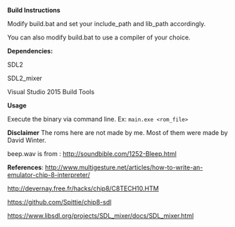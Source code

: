 **Build Instructions**

Modify build.bat and set your include_path and lib_path accordingly.

You can also modify build.bat to use a compiler of your choice.

**Dependencies:**

SDL2

SDL2_mixer

Visual Studio 2015 Build Tools

**Usage**

Execute the binary via command line. Ex: `main.exe <rom_file>`

**Disclaimer**
The roms here are not made by me. Most of them were made by David Winter.

beep.wav is from : http://soundbible.com/1252-Bleep.html

**References**:
http://www.multigesture.net/articles/how-to-write-an-emulator-chip-8-interpreter/

http://devernay.free.fr/hacks/chip8/C8TECH10.HTM

https://github.com/Spittie/chip8-sdl

https://www.libsdl.org/projects/SDL_mixer/docs/SDL_mixer.html
